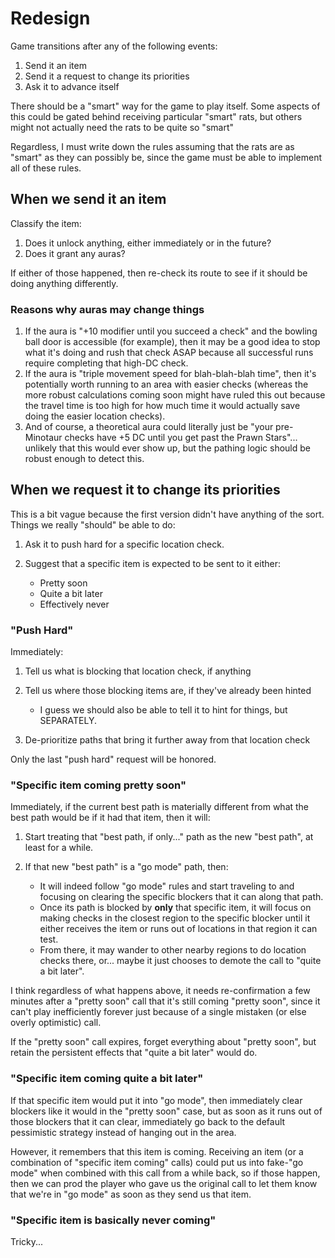 # Redesign

Game transitions after any of the following events:

1. Send it an item
2. Send it a request to change its priorities
3. Ask it to advance itself

There should be a "smart" way for the game to play itself. Some aspects of this could be gated behind receiving particular "smart" rats, but others might not actually need the rats to be quite so "smart"

Regardless, I must write down the rules assuming that the rats are as "smart" as they can possibly be, since the game must be able to implement all of these rules.

## When we send it an item

Classify the item:

1. Does it unlock anything, either immediately or in the future?
2. Does it grant any auras?

If either of those happened, then re-check its route to see if it should be doing anything differently.

### Reasons why auras may change things

1. If the aura is "+10 modifier until you succeed a check" and the bowling ball door is accessible (for example), then it may be a good idea to stop what it's doing and rush that check ASAP because all successful runs require completing that high-DC check.
2. If the aura is "triple movement speed for blah-blah-blah time", then it's potentially worth running to an area with easier checks (whereas the more robust calculations coming soon might have ruled this out because the travel time is too high for how much time it would actually save doing the easier location checks).
3. And of course, a theoretical aura could literally just be "your pre-Minotaur checks have +5 DC until you get past the Prawn Stars"... unlikely that this would ever show up, but the pathing logic should be robust enough to detect this.

## When we request it to change its priorities

This is a bit vague because the first version didn't have anything of the sort. Things we really "should" be able to do:

1. Ask it to push hard for a specific location check.
2. Suggest that a specific item is expected to be sent to it either:

    - Pretty soon
    - Quite a bit later
    - Effectively never

### "Push Hard"

Immediately:

1. Tell us what is blocking that location check, if anything
2. Tell us where those blocking items are, if they've already been hinted

    - I guess we should also be able to tell it to hint for things, but SEPARATELY.

3. De-prioritize paths that bring it further away from that location check

Only the last "push hard" request will be honored.

### "Specific item coming pretty soon"

Immediately, if the current best path is materially different from what the best path would be if it had that item, then it will:

1. Start treating that "best path, if only..." path as the new "best path", at least for a while.
2. If that new "best path" is a "go mode" path, then:

    - It will indeed follow "go mode" rules and start traveling to and focusing on clearing the specific blockers that it can along that path.
    - Once its path is blocked by **only** that specific item, it will focus on making checks in the closest region to the specific blocker until it either receives the item or runs out of locations in that region it can test.
    - From there, it may wander to other nearby regions to do location checks there, or... maybe it just chooses to demote the call to "quite a bit later".

I think regardless of what happens above, it needs re-confirmation a few minutes after a "pretty soon" call that it's still coming "pretty soon", since it can't play inefficiently forever just because of a single mistaken (or else overly optimistic) call.

If the "pretty soon" call expires, forget everything about "pretty soon", but retain the persistent effects that "quite a bit later" would do.

### "Specific item coming quite a bit later"

If that specific item would put it into "go mode", then immediately clear blockers like it would in the "pretty soon" case, but as soon as it runs out of those blockers that it can clear, immediately go back to the default pessimistic strategy instead of hanging out in the area.

However, it remembers that this item is coming. Receiving an item (or a combination of "specific item coming" calls) could put us into fake-"go mode" when combined with this call from a while back, so if those happen, then we can prod the player who gave us the original call to let them know that we're in "go mode" as soon as they send us that item.

### "Specific item is basically never coming"

Tricky...
